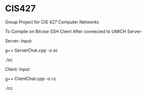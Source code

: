 # CIS427
Group Project for CIS 427 Computer Networks


To Compile on Bitvise SSH Client After connected to UMICH Server-

Server:
Input: 

g++ ServerChat.cpp -o sc

./sc



Client:
Input: 

g++ ClientChat.cpp -o cc

./cc
